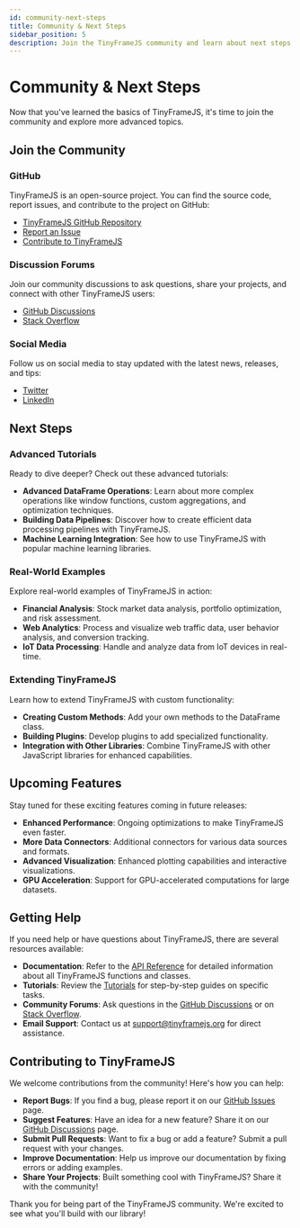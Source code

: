 ```yaml
---
id: community-next-steps
title: Community & Next Steps
sidebar_position: 5
description: Join the TinyFrameJS community and learn about next steps in your data analysis journey
---
```


# Community & Next Steps

Now that you've learned the basics of TinyFrameJS, it's time to join the community and explore more advanced topics.

## Join the Community

### GitHub

TinyFrameJS is an open-source project. You can find the source code, report issues, and contribute to the project on GitHub:

- [TinyFrameJS GitHub Repository](https://github.com/alphaQuantJS/tinyframejs)
- [Report an Issue](https://github.com/alphaQuantJS/tinyframejs/issues)
- [Contribute to TinyFrameJS](https://github.com/alphaQuantJS/tinyframejs/blob/main/CONTRIBUTING.md)

### Discussion Forums

Join our community discussions to ask questions, share your projects, and connect with other TinyFrameJS users:

- [GitHub Discussions](https://github.com/alphaQuantJS/tinyframejs/discussions)
- [Stack Overflow](https://stackoverflow.com/questions/tagged/tinyframejs)

### Social Media

Follow us on social media to stay updated with the latest news, releases, and tips:

- [Twitter](https://twitter.com/tinyframejs)
- [LinkedIn](https://linkedin.com/company/tinyframejs)

## Next Steps

### Advanced Tutorials

Ready to dive deeper? Check out these advanced tutorials:

- **Advanced DataFrame Operations**: Learn about more complex operations like window functions, custom aggregations, and optimization techniques.
- **Building Data Pipelines**: Discover how to create efficient data processing pipelines with TinyFrameJS.
- **Machine Learning Integration**: See how to use TinyFrameJS with popular machine learning libraries.

### Real-World Examples

Explore real-world examples of TinyFrameJS in action:

- **Financial Analysis**: Stock market data analysis, portfolio optimization, and risk assessment.
- **Web Analytics**: Process and visualize web traffic data, user behavior analysis, and conversion tracking.
- **IoT Data Processing**: Handle and analyze data from IoT devices in real-time.

### Extending TinyFrameJS

Learn how to extend TinyFrameJS with custom functionality:

- **Creating Custom Methods**: Add your own methods to the DataFrame class.
- **Building Plugins**: Develop plugins to add specialized functionality.
- **Integration with Other Libraries**: Combine TinyFrameJS with other JavaScript libraries for enhanced capabilities.

## Upcoming Features

Stay tuned for these exciting features coming in future releases:

- **Enhanced Performance**: Ongoing optimizations to make TinyFrameJS even faster.
- **More Data Connectors**: Additional connectors for various data sources and formats.
- **Advanced Visualization**: Enhanced plotting capabilities and interactive visualizations.
- **GPU Acceleration**: Support for GPU-accelerated computations for large datasets.

## Getting Help

If you need help or have questions about TinyFrameJS, there are several resources available:

- **Documentation**: Refer to the [API Reference](/api/README) for detailed information about all TinyFrameJS functions and classes.
- **Tutorials**: Review the [Tutorials](/getting-started/tutorials/dataframe-basics) for step-by-step guides on specific tasks.
- **Community Forums**: Ask questions in the [GitHub Discussions](https://github.com/alphaQuantJS/tinyframejs/discussions) or on [Stack Overflow](https://stackoverflow.com/questions/tagged/tinyframejs).
- **Email Support**: Contact us at support@tinyframejs.org for direct assistance.

## Contributing to TinyFrameJS

We welcome contributions from the community! Here's how you can help:

- **Report Bugs**: If you find a bug, please report it on our [GitHub Issues](https://github.com/alphaQuantJS/tinyframejs/issues) page.
- **Suggest Features**: Have an idea for a new feature? Share it on our [GitHub Discussions](https://github.com/alphaQuantJS/tinyframejs/discussions) page.
- **Submit Pull Requests**: Want to fix a bug or add a feature? Submit a pull request with your changes.
- **Improve Documentation**: Help us improve our documentation by fixing errors or adding examples.
- **Share Your Projects**: Built something cool with TinyFrameJS? Share it with the community!

Thank you for being part of the TinyFrameJS community. We're excited to see what you'll build with our library!
